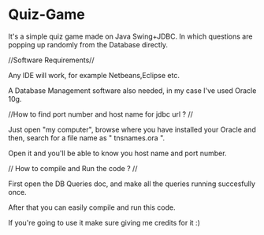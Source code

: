 # Quiz-Game
It's a simple quiz game made on Java Swing+JDBC. In which questions are popping up randomly from the Database directly.

//Software Requirements//

Any IDE will work, for example Netbeans,Eclipse etc.

A Database Management software also needed, in my case I've used Oracle 10g.


//How to find port number and host name for jdbc url ? //

Just open "my computer", browse where you have installed your Oracle and then, search for a file name as " tnsnames.ora ". 

Open it and you'll be able to know you host name and port number.


// How to compile and Run the code ? //

First open the DB Queries doc, and make all the queries running succesfully once. 

After that you can easily compile and run this code.


If you're going to use it make sure giving me credits for it :)
